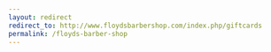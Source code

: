 ```yaml
---
layout: redirect
redirect_to: http://www.floydsbarbershop.com/index.php/giftcards
permalink: /floyds-barber-shop
---
```

